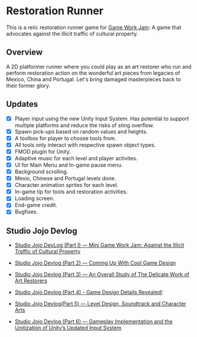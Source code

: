 # Restoration Runner

This is a relic restoration runner game for [Game Work Jam](https://itch.io/jam/mini-game-work-jam-2023): A game that advocates against the illicit traffic of cultural property.

## Overview

A 2D platformer runner where you could play as an art restorer who run and perform restoration action on the wonderful art pieces from legacies of Mexico, China and Portugal. Let's bring damaged masterpieces back to their former glory.

## Updates

- [x] Player input using the new Unity Input System. Has potential to support multiple platforms and reduce the risks of sting overflow.
- [x] Spawn pick-ups based on random values and heights.
- [x] A toolbox for player to choose tools from.
- [x] All tools only interact with respective spawn object types.
- [x] FMOD plugin for Unity.
- [x] Adaptive music for each level and player activites.
- [x] UI for Main Menu and In-game pause menu.
- [x] Background scrolling.
- [x] Mexio, Chinese and Portugal levels done.
- [x] Character animation sprites for each level.
- [x] In-game tip for tools and restoration activities.
- [x] Loading screen.
- [x] End-game credit.
- [x] Bugfixes.

## Studio Jojo Devlog

- [Studio Jojo DevLog (Part I) — Mini Game Work Jam: Against the Illicit Traffic of Cultural Property](https://medium.com/@echoness/studio-jojo-dev-log-part-i-mini-game-work-jam-against-the-illicit-traffic-of-cultural-property-9635821233bb)

- [Studio Jojo Devlog (Part 2) — Coming Up With Cool Game Design](https://medium.com/@echoness/studio-jojo-devlog-part-2-coming-up-cool-game-design-6fda70498ea1)

- [Studio Jojo Devlog (Part 3) — An Overall Study of The Delicate Work of Art Restorers](https://medium.com/@echoness/studio-jojo-devlog-part-3-an-overall-study-of-the-delicate-work-of-art-restorers-3ef56625a53b)

- [Studio Jojo Devlog (Part 4) - Game Design Details Revealed!](https://medium.com/@echoness/studio-jojo-devlog-part-4-game-design-details-revealed-65f03787b111)

- [Studio Jojo Devlog(Part 5) — Level Design, Soundtrack and Character Arts](https://medium.com/@echoness/studio-jojo-devlog-part-5-level-design-soundtrack-and-character-arts-fe7b35ac9750)

- [Studio Jojo Devlog (Part 6) — Gameplay Implementation and the Unitization of Unity’s Updated Input System](https://medium.com/@echoness/studio-jojo-devlog-part-6-gameplay-implementation-and-the-unitization-of-unitys-updated-input-d4ee3413b6ac)
  